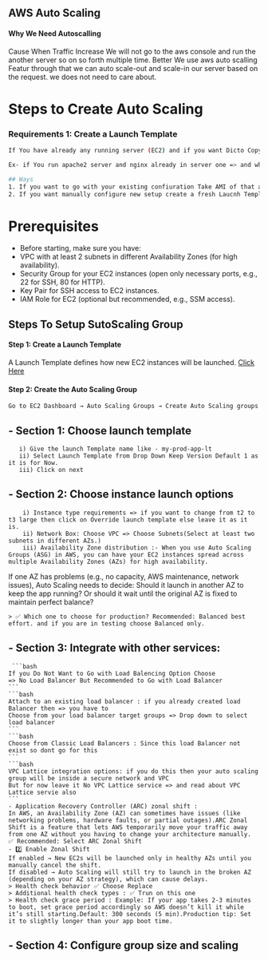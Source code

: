 ## AWS Auto Scaling 
#### Why We Need Autoscalling
Cause When Traffic Increase We will not go to the aws console and run the another server so on so forth multiple time. 
Better We use aws auto scalling Featur through that we can auto scale-out and scale-in our server based on the request. we does not need to care about. 

# Steps to Create Auto Scaling
### Requirements 1: Create a Launch Template

```bash
If You have already any running server (EC2) and if you want Dicto Copy Server then create the AMI(Amazon Machine Image) of that existing server. Means your Entire Operating System, Configuration, and folder and files etc will be Grouped and become a OS image.

Ex- if You run apache2 server and nginx already in server one => and when you create the ami of that server all the configuration of that server will be available in second server also.

## Ways 
1. If you want to go with your existing confiuration Take AMI of that and then use it into Launch Template.
2. If you want manually configure new setup create a fresh Laucnh Template with your configuration requirements.    
```

# Prerequisites
- Before starting, make sure you have:
- VPC with at least 2 subnets in different Availability Zones (for high availability).
- Security Group for your EC2 instances (open only necessary ports, e.g., 22 for SSH, 80 for HTTP).
- Key Pair for SSH access to EC2 instances.
- IAM Role for EC2 (optional but recommended, e.g., SSM access).

## Steps To Setup SutoScaling Group

#### Step 1: Create a Launch Template
A Launch Template defines how new EC2 instances will be launched.
<a href="/Launch-Template/README.md">Click Here</a>

#### Step 2: Create the Auto Scaling Group
    Go to EC2 Dashboard → Auto Scaling Groups → Create Auto Scaling groups                                    
## - Section 1: Choose launch template                                                                                      
       i) Give the launch Template name like - my-prod-app-lt                                                   
       ii) Select Launch Template from Drop Down Keep Version Default 1 as it is for Now.                       
       iii) Click on next
## - Section 2: Choose instance launch options                                                                     
        i) Instance type requirements => if you want to change from t2 to t3 large then click on Override launch template else leave it as it is.                                                                 
        ii) Network Box: Choose VPC => Choose Subnets(Select at least two subnets in different AZs.)            
        iii) Availability Zone distribution :- When you use Auto Scaling Groups (ASG) in AWS, you can have your EC2 instances spread across multiple Availability Zones (AZs) for high availability.
If one AZ has problems (e.g., no capacity, AWS maintenance, network issues), Auto Scaling needs to decide:
Should it launch in another AZ to keep the app running?
Or should it wait until the original AZ is fixed to maintain perfect balance?  

    > ✅ Which one to choose for production? Recommended: Balanced best effort. and if you are in testing choose Balanced only.

## - Section 3: Integrate with other services:                                                                     
     ```bash
    If you Do Not Want to Go with Load Balencing Option Choose 
    => No Load Balancer But Recommended to Go with Load Balancer
    ```
    ```bash
    Attach to an existing load balancer : if you already created load Balancer then => you have to 
    Choose from your load balancer target groups => Drop down to select load balancer
    ```
    ```bash
    Choose from Classic Load Balancers : Since this load Balancer not exist so dont go for this
    ```
    ```bash
    VPC Lattice integration options: if you do this then your auto scaling group will be inside a secure network and VPC
    But for now leave it No VPC Lattice service => and read about VPC Lattice servie also
    ```
    - Application Recovery Controller (ARC) zonal shift :
    In AWS, an Availability Zone (AZ) can sometimes have issues (like networking problems, hardware faults, or partial outages).ARC Zonal Shift is a feature that lets AWS temporarily move your traffic away from one AZ without you having to change your architecture manually.           ✅ Recommended: Select ARC Zonal Shift
    - 2️⃣ Enable Zonal Shift
    If enabled → New EC2s will be launched only in healthy AZs until you manually cancel the shift.
    If disabled → Auto Scaling will still try to launch in the broken AZ (depending on your AZ strategy), which can cause delays.
    > Health check behavior ✅ Choose Replace 
    > Additional health check types : ✅ Trun on this one
    > Health check grace period : Example: If your app takes 2-3 minutes to boot, set grace period accordingly so AWS doesn’t kill it while    it’s still starting.Default: 300 seconds (5 min).Production tip: Set it to slightly longer than your app boot time.

## - Section 4: Configure group size and scaling 








